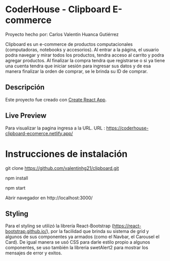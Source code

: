 # CoderHouse - Clipboard E-commerce

Proyecto hecho por: Carlos Valentín Huanca Gutiérrez

Clipboard es un e-commerce de productos computacionales (computadoras, notebooks y accesorios).
Al entrar a la página, el usuario podra navegar y mirar todos los productos, tendra acceso al carrito y podra agregar productos. Al finalizar la compra tendra que registrarse o si ya tiene una cuenta tendra que iniciar sesión para ingresar sus datos y de esa manera finalizar la orden de comprar, se le brinda su ID de comprar.


## Descripción

Este proyecto fue creado con [Create React App](https://github.com/facebook/create-react-app).

## Live Preview
Para visualizar la pagina ingresa a la URL.
URL : https://coderhouse-clipboard-ecomerce.netlify.app/

# Instrucciones de instalación

git clone https://github.com/valentinhg21/clipboard.git

npm install

npm start

Abrir navegador en http://localhost:3000/


## Styling
Para el styling se utilizó la librería React-Bootstrap (https://react-bootstrap.github.io/), por la facilidad que brinda su sistema de grid y algunos de sus componentes ya armados (como el Navbar, el Carousel el Card). De igual manera se usó CSS para darle estilo propio a algunos componentes, se uso también la libreria swetAlert2 para mostrar los mensajes de error y exitos.



